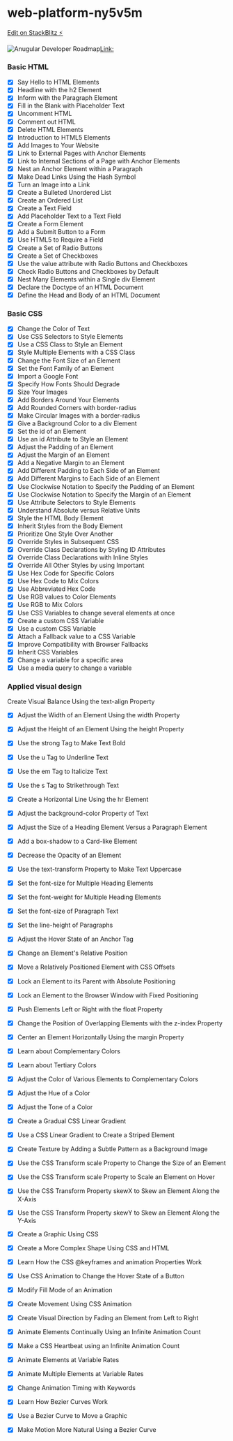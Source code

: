 # web-platform-ny5v5m

[Edit on StackBlitz ⚡️](https://stackblitz.com/edit/web-platform-ny5v5m)

![Anugular Developer Roadmap](https://github.com/saifaustcse/angular-developer-roadmap/blob/main/images/angular-developer-roadmap.png 'Angular Developer Roadmap')[Link: ](https://github.com/saifaustcse/angular-developer-roadmap/)

### Basic HTML

- [x] Say Hello to HTML Elements
- [x] Headline with the h2 Element
- [x] Inform with the Paragraph Element
- [x] Fill in the Blank with Placeholder Text
- [x] Uncomment HTML
- [x] Comment out HTML
- [x] Delete HTML Elements
- [x] Introduction to HTML5 Elements
- [x] Add Images to Your Website
- [x] Link to External Pages with Anchor Elements
- [x] Link to Internal Sections of a Page with Anchor Elements
- [x] Nest an Anchor Element within a Paragraph
- [x] Make Dead Links Using the Hash Symbol
- [x] Turn an Image into a Link
- [x] Create a Bulleted Unordered List
- [x] Create an Ordered List
- [x] Create a Text Field
- [x] Add Placeholder Text to a Text Field
- [x] Create a Form Element
- [x] Add a Submit Button to a Form
- [x] Use HTML5 to Require a Field
- [x] Create a Set of Radio Buttons
- [x] Create a Set of Checkboxes
- [x] Use the value attribute with Radio Buttons and Checkboxes
- [x] Check Radio Buttons and Checkboxes by Default
- [x] Nest Many Elements within a Single div Element
- [x] Declare the Doctype of an HTML Document
- [x] Define the Head and Body of an HTML Document

### Basic CSS

- [x] Change the Color of Text
- [x] Use CSS Selectors to Style Elements
- [x] Use a CSS Class to Style an Element
- [x] Style Multiple Elements with a CSS Class
- [x] Change the Font Size of an Element
- [x] Set the Font Family of an Element
- [x] Import a Google Font
- [x] Specify How Fonts Should Degrade
- [x] Size Your Images
- [x] Add Borders Around Your Elements
- [x] Add Rounded Corners with border-radius
- [x] Make Circular Images with a border-radius
- [x] Give a Background Color to a div Element
- [x] Set the id of an Element
- [x] Use an id Attribute to Style an Element
- [x] Adjust the Padding of an Element
- [x] Adjust the Margin of an Element
- [x] Add a Negative Margin to an Element
- [x] Add Different Padding to Each Side of an Element
- [x] Add Different Margins to Each Side of an Element
- [x] Use Clockwise Notation to Specify the Padding of an Element
- [x] Use Clockwise Notation to Specify the Margin of an Element
- [x] Use Attribute Selectors to Style Elements
- [x] Understand Absolute versus Relative Units
- [x] Style the HTML Body Element
- [x] Inherit Styles from the Body Element
- [x] Prioritize One Style Over Another
- [x] Override Styles in Subsequent CSS
- [x] Override Class Declarations by Styling ID Attributes
- [x] Override Class Declarations with Inline Styles
- [x] Override All Other Styles by using Important
- [x] Use Hex Code for Specific Colors
- [x] Use Hex Code to Mix Colors
- [x] Use Abbreviated Hex Code
- [x] Use RGB values to Color Elements
- [x] Use RGB to Mix Colors
- [x] Use CSS Variables to change several elements at once
- [x] Create a custom CSS Variable
- [x] Use a custom CSS Variable
- [x] Attach a Fallback value to a CSS Variable
- [x] Improve Compatibility with Browser Fallbacks
- [x] Inherit CSS Variables
- [x] Change a variable for a specific area
- [x] Use a media query to change a variable

### Applied visual design

Create Visual Balance Using the text-align Property
- [X] Adjust the Width of an Element Using the width Property
- [X] Adjust the Height of an Element Using the height Property
- [X] Use the strong Tag to Make Text Bold
- [X] Use the u Tag to Underline Text
- [X] Use the em Tag to Italicize Text
- [X] Use the s Tag to Strikethrough Text
- [X] Create a Horizontal Line Using the hr Element
- [X] Adjust the background-color Property of Text
- [X] Adjust the Size of a Heading Element Versus a Paragraph Element
- [X] Add a box-shadow to a Card-like Element
- [X] Decrease the Opacity of an Element
- [X] Use the text-transform Property to Make Text Uppercase
- [X] Set the font-size for Multiple Heading Elements
- [X] Set the font-weight for Multiple Heading Elements
- [X] Set the font-size of Paragraph Text
- [X] Set the line-height of Paragraphs
- [X] Adjust the Hover State of an Anchor Tag
- [X] Change an Element's Relative Position
- [X] Move a Relatively Positioned Element with CSS Offsets
- [X] Lock an Element to its Parent with Absolute Positioning
- [X] Lock an Element to the Browser Window with Fixed Positioning
- [X] Push Elements Left or Right with the float Property
- [X] Change the Position of Overlapping Elements with the z-index Property
- [X] Center an Element Horizontally Using the margin Property
- [X] Learn about Complementary Colors
- [X] Learn about Tertiary Colors
- [X] Adjust the Color of Various Elements to Complementary Colors
- [X] Adjust the Hue of a Color
- [X] Adjust the Tone of a Color
- [X] Create a Gradual CSS Linear Gradient
- [X] Use a CSS Linear Gradient to Create a Striped Element
- [X] Create Texture by Adding a Subtle Pattern as a Background Image
- [X] Use the CSS Transform scale Property to Change the Size of an Element
- [X] Use the CSS Transform scale Property to Scale an Element on Hover
- [X] Use the CSS Transform Property skewX to Skew an Element Along the X-Axis
- [X] Use the CSS Transform Property skewY to Skew an Element Along the Y-Axis
- [X] Create a Graphic Using CSS
- [X] Create a More Complex Shape Using CSS and HTML
- [X] Learn How the CSS @keyframes and animation Properties Work
- [X] Use CSS Animation to Change the Hover State of a Button
- [X] Modify Fill Mode of an Animation
- [X] Create Movement Using CSS Animation
- [X] Create Visual Direction by Fading an Element from Left to Right
- [X] Animate Elements Continually Using an Infinite Animation Count
- [X] Make a CSS Heartbeat using an Infinite Animation Count
- [X] Animate Elements at Variable Rates
- [X] Animate Multiple Elements at Variable Rates
- [X] Change Animation Timing with Keywords
- [X] Learn How Bezier Curves Work
- [X] Use a Bezier Curve to Move a Graphic
- [X] Make Motion More Natural Using a Bezier Curve

